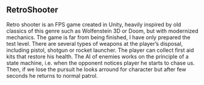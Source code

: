 ## RetroShooter

Retro shooter is an FPS game created in Unity, heavily inspired by old classics of this genre such as Wolfenstein 3D or Doom, but with modernized mechanics. The game is far from being finished, I have only prepared the test level. There are several types of weapons at the player’s disposal, including pistol,  shotgun or  rocket launcher. The player can collect first aid kits that restore his health. The AI of enemies works on the principle of a state machine, i.e. when the opponent notices player he starts to chase us. Then, if we lose the pursuit he looks arround for character but after few seconds he returns to normal patrol.
